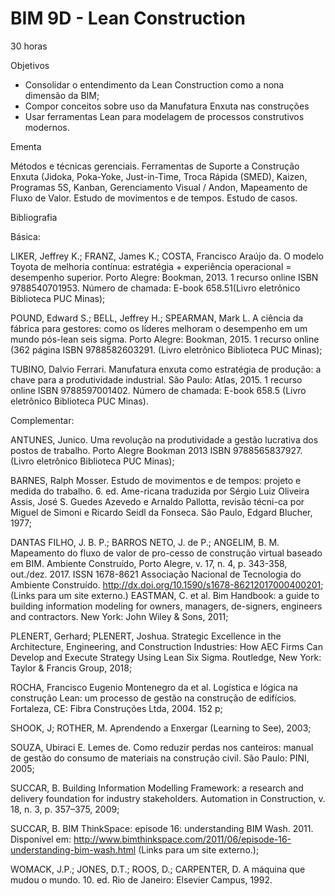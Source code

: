 # BIM 9D - Lean Construction

30 horas

Objetivos

- Consolidar o entendimento da Lean Construction como a nona dimensão da BIM; 
- Compor conceitos sobre uso da Manufatura Enxuta nas construções
- Usar ferramentas Lean para modelagem de processos construtivos modernos.

Ementa

Métodos e técnicas gerenciais. Ferramentas de Suporte a Construção Enxuta (Jidoka, Poka-Yoke, Just-in-Time, Troca Rápida (SMED), Kaizen, Programas 5S, Kanban, Gerenciamento Visual / Andon,  Mapeamento de Fluxo de Valor.  Estudo de movimentos e de tempos. Estudo de casos.  

Bibliografia

Básica:

LIKER, Jeffrey K.; FRANZ, James K.; COSTA, Francisco Araújo da. O modelo Toyota de melhoria contínua: estratégia + experiência operacional = desempenho superior. Porto Alegre: Bookman, 2013. 1 recurso online ISBN 9788540701953. Número de chamada: E-book 658.51(Livro eletrônico Biblioteca PUC Minas);

POUND, Edward S.; BELL, Jeffrey H.; SPEARMAN, Mark L. A ciência da fábrica para gestores: como os líderes melhoram o desempenho em um mundo pós-lean seis sigma. Porto Alegre: Bookman, 2015. 1 recurso online (362 página ISBN 9788582603291. (Livro eletrônico Biblioteca PUC Minas);

TUBINO, Dalvio Ferrari. Manufatura enxuta como estratégia de produção: a chave para a produtividade industrial. São Paulo: Atlas, 2015. 1 recurso online ISBN 9788597001402.  Número de chamada: E-book 658.5 (Livro eletrônico Biblioteca PUC Minas).


Complementar:

ANTUNES, Junico. Uma revolução na produtividade a gestão lucrativa dos postos de trabalho. Porto Alegre Bookman 2013 ISBN 9788565837927. (Livro eletrônico Biblioteca PUC Minas);

BARNES, Ralph Mosser. Estudo de movimentos e de tempos: projeto e medida do trabalho. 6. ed. Ame-ricana traduzida por Sérgio Luiz Oliveira Assis, José S. Guedes Azevedo e Arnaldo Pallotta, revisão técni-ca por Miguel de Simoni e Ricardo Seidl da Fonseca. São Paulo, Edgard Blucher, 1977;

DANTAS FILHO, J. B. P.; BARROS NETO, J. de P.; ANGELIM, B. M. Mapeamento do fluxo de valor de pro-cesso de construção virtual baseado em BIM. Ambiente Construído, Porto Alegre, v. 17, n. 4, p. 343-358, out./dez. 2017. ISSN 1678-8621 Associação Nacional de Tecnologia do Ambiente Construído. http://dx.doi.org/10.1590/s1678-86212017000400201; (Links para um site externo.)
EASTMAN, C. et al. Bim Handbook: a guide to building information modeling for owners, managers, de-signers, engineers and contractors. New York: John Wiley & Sons, 2011;

PLENERT, Gerhard; PLENERT, Joshua. Strategic Excellence in the Architecture, Engineering, and Construction Industries: How AEC Firms Can Develop and Execute Strategy Using Lean Six Sigma. Routledge, New York: Taylor & Francis Group, 2018;

ROCHA, Francisco Eugenio Montenegro da et al. Logística e lógica na construção Lean: um processo de gestão na construção de edifícios. Fortaleza, CE: Fibra Construções Ltda, 2004. 152 p;

SHOOK, J; ROTHER, M. Aprendendo a Enxergar (Learning to See), 2003;

SOUZA, Ubiraci E. Lemes de. Como reduzir perdas nos canteiros: manual de gestão do consumo de materiais na construção civil. São Paulo: PINI, 2005;

SUCCAR, B. Building Information Modelling Framework: a research and delivery foundation for industry stakeholders. Automation in Construction, v. 18, n. 3, p. 357–375, 2009;

SUCCAR, B. BIM ThinkSpace: episode 16: understanding BIM Wash. 2011. Disponível em: http://www.bimthinkspace.com/2011/06/episode-16-understanding-bim-wash.html (Links para um site externo.);

WOMACK, J.P.; JONES, D.T.; ROOS, D.; CARPENTER, D. A máquina que mudou o mundo. 10. ed. Rio de Janeiro: Elsevier Campus, 1992.

